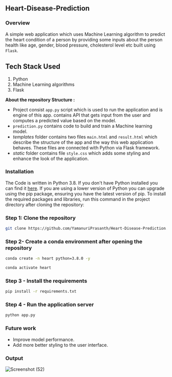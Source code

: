 ## Heart-Disease-Prediction 

### Overview

A simple web application which uses Machine Learning algorithm to predict the heart condition of a person by providing some inputs about the person health like age, gender, blood pressure, cholesterol level etc built using `Flask`.
 


 
## Tech Stack Used
1. Python  
2. Machine Learning algorithms
3. Flask


**About the repository Structure :**

- Project consist `app.py` script which is used to run the application and is engine of this app. contains API that gets input from the user and computes a predicted value based on the model.
- `prediction.py` contains code to build and train a Machine learning model.
- *templates* folder contains two files `main.html` and `result.html` which describe the structure of the app and the way this web application behaves. These files are connected with Python via Flask framework.  
- *static* folder contains file `style.css` which adds some styling and enhance the look of the application. 

### Installation

The Code is written in Python 3.8. If you don't have Python installed you can find it [here](https://www.python.org/downloads/). If you are using a lower version of Python you can upgrade using the pip package, ensuring you have the latest version of pip. To install the required packages and libraries, run this command in the project directory after cloning the repository:

### Step 1: Clone the repository
```bash
git clone https://github.com/YamanuriPrasanth/Heart-Disease-Prediction.git
```

### Step 2- Create a conda environment after opening the repository

```bash
conda create -n heart python=3.8.0 -y
```

```bash
conda activate heart
```

### Step 3 - Install the requirements
```bash
pip install -r requirements.txt
```


### Step 4 - Run the application server
```bash
python app.py
```





### Future work 

- Improve model performance.
- Add more better styling to the user interface.




### Output
![Screenshot (52)](https://user-images.githubusercontent.com/54884765/196180844-f85dc94e-542a-404f-aaea-5434201dc599.png)
